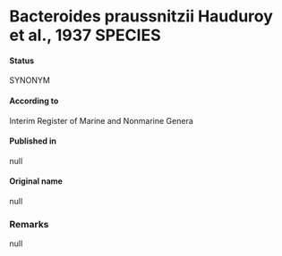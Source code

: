 Bacteroides praussnitzii Hauduroy et al., 1937 SPECIES
=======

#### Status
SYNONYM

#### According to
Interim Register of Marine and Nonmarine Genera

#### Published in
null

#### Original name
null

### Remarks
null